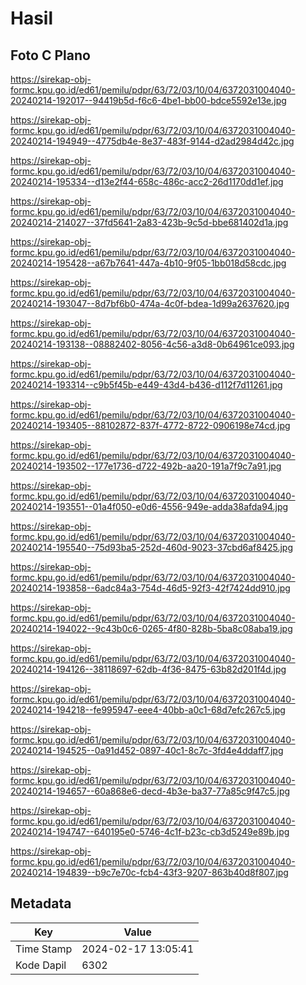 # Hasil

## Foto C Plano

https://sirekap-obj-formc.kpu.go.id/ed61/pemilu/pdpr/63/72/03/10/04/6372031004040-20240214-192017--94419b5d-f6c6-4be1-bb00-bdce5592e13e.jpg

https://sirekap-obj-formc.kpu.go.id/ed61/pemilu/pdpr/63/72/03/10/04/6372031004040-20240214-194949--4775db4e-8e37-483f-9144-d2ad2984d42c.jpg

https://sirekap-obj-formc.kpu.go.id/ed61/pemilu/pdpr/63/72/03/10/04/6372031004040-20240214-195334--d13e2f44-658c-486c-acc2-26d1170dd1ef.jpg

https://sirekap-obj-formc.kpu.go.id/ed61/pemilu/pdpr/63/72/03/10/04/6372031004040-20240214-214027--37fd5641-2a83-423b-9c5d-bbe681402d1a.jpg

https://sirekap-obj-formc.kpu.go.id/ed61/pemilu/pdpr/63/72/03/10/04/6372031004040-20240214-195428--a67b7641-447a-4b10-9f05-1bb018d58cdc.jpg

https://sirekap-obj-formc.kpu.go.id/ed61/pemilu/pdpr/63/72/03/10/04/6372031004040-20240214-193047--8d7bf6b0-474a-4c0f-bdea-1d99a2637620.jpg

https://sirekap-obj-formc.kpu.go.id/ed61/pemilu/pdpr/63/72/03/10/04/6372031004040-20240214-193138--08882402-8056-4c56-a3d8-0b64961ce093.jpg

https://sirekap-obj-formc.kpu.go.id/ed61/pemilu/pdpr/63/72/03/10/04/6372031004040-20240214-193314--c9b5f45b-e449-43d4-b436-d112f7d11261.jpg

https://sirekap-obj-formc.kpu.go.id/ed61/pemilu/pdpr/63/72/03/10/04/6372031004040-20240214-193405--88102872-837f-4772-8722-0906198e74cd.jpg

https://sirekap-obj-formc.kpu.go.id/ed61/pemilu/pdpr/63/72/03/10/04/6372031004040-20240214-193502--177e1736-d722-492b-aa20-191a7f9c7a91.jpg

https://sirekap-obj-formc.kpu.go.id/ed61/pemilu/pdpr/63/72/03/10/04/6372031004040-20240214-193551--01a4f050-e0d6-4556-949e-adda38afda94.jpg

https://sirekap-obj-formc.kpu.go.id/ed61/pemilu/pdpr/63/72/03/10/04/6372031004040-20240214-195540--75d93ba5-252d-460d-9023-37cbd6af8425.jpg

https://sirekap-obj-formc.kpu.go.id/ed61/pemilu/pdpr/63/72/03/10/04/6372031004040-20240214-193858--6adc84a3-754d-46d5-92f3-42f7424dd910.jpg

https://sirekap-obj-formc.kpu.go.id/ed61/pemilu/pdpr/63/72/03/10/04/6372031004040-20240214-194022--9c43b0c6-0265-4f80-828b-5ba8c08aba19.jpg

https://sirekap-obj-formc.kpu.go.id/ed61/pemilu/pdpr/63/72/03/10/04/6372031004040-20240214-194126--38118697-62db-4f36-8475-63b82d201f4d.jpg

https://sirekap-obj-formc.kpu.go.id/ed61/pemilu/pdpr/63/72/03/10/04/6372031004040-20240214-194218--fe995947-eee4-40bb-a0c1-68d7efc267c5.jpg

https://sirekap-obj-formc.kpu.go.id/ed61/pemilu/pdpr/63/72/03/10/04/6372031004040-20240214-194525--0a91d452-0897-40c1-8c7c-3fd4e4ddaff7.jpg

https://sirekap-obj-formc.kpu.go.id/ed61/pemilu/pdpr/63/72/03/10/04/6372031004040-20240214-194657--60a868e6-decd-4b3e-ba37-77a85c9f47c5.jpg

https://sirekap-obj-formc.kpu.go.id/ed61/pemilu/pdpr/63/72/03/10/04/6372031004040-20240214-194747--640195e0-5746-4c1f-b23c-cb3d5249e89b.jpg

https://sirekap-obj-formc.kpu.go.id/ed61/pemilu/pdpr/63/72/03/10/04/6372031004040-20240214-194839--b9c7e70c-fcb4-43f3-9207-863b40d8f807.jpg


## Metadata

| Key        | Value               |
| ---------- | ------------------- |
| Time Stamp | 2024-02-17 13:05:41 |
| Kode Dapil | 6302                |



